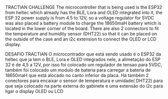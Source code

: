 TRACTIAN CHALLENGE
The microcontroller that is being used is the ESP32 from heltec which already has the BLE, Lora and OLED integrated into it, the ESP 32 power supply is from 4.5 to 12V, so a voltage regulator for 5VDC was also placed a battery module to charge the 18650maH battery which is located in the lower corner of the board. There are also 2 connectors to fit the temperature and humidity sensor (DHT22) so that it can be placed on the outside of the case and an i2c extension to connect the OLED or LCD display.

DESAFIO TRACTIAN 
O microcontrador que está sendo usado é o ESP32 da heltec que ja tem o BLE, Lora e OLED integrados nele, a alimetação do ESP 32 é de 4,5 a 12V, por isso foi colocado um regulador de tensao para 5VDC, também foi colocado um modulo de bateria para carregar a bateria de 18650maH que está alocado no canto inferior da placa. Há também 2 conectores para encaixar o sensor de temperatura e umidade( DHT22) para que seja colocado na parte externa do gabinete e uma extensão do i2c para ligar o display OLED ou LCD
